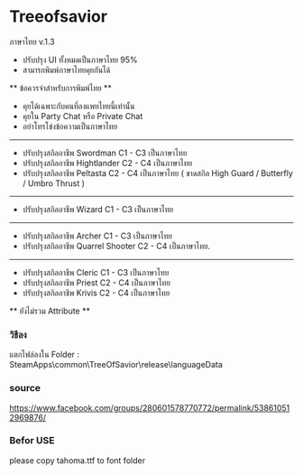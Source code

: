 # Treeofsavior
ภาษาไทย v.1.3
- ปรับปรุง UI ทั้งหมดเป็นภาษาไทย 95%
- สามารถพิมพ์ภาษาไทยคุยกันได้

** ข้อควรจำสำหรับการพิมพ์ไทย **
- คุยได้เฉพาะกับคนที่ลงแพทไทยนี้เท่านั้น
- คุยใน Party Chat หรือ Private Chat 
- อย่าโทรโข่งข้อความเป็นภาษาไทย 

_________________

- ปรับปรุงสกิลอาชีพ Swordman C1 - C3 เป็นภาษาไทย
- ปรับปรุงสกิลอาชีพ Hightlander C2 - C4 เป็นภาษาไทย
- ปรับปรุงสกิลอาชีพ Peltasta C2 - C4 เป็นภาษาไทย ( ขาดสกิล High Guard / Butterfly / Umbro Thrust )

_________________

- ปรับปรุงสกิลอาชีพ Wizard C1 - C3 เป็นภาษาไทย

_________________

- ปรับปรุงสกิลอาชีพ Archer C1 - C3 เป็นภาษาไทย
- ปรับปรุงสกิลอาชีพ Quarrel Shooter C2 - C4 เป็นภาษาไทย.

_________________

- ปรับปรุงสกิลอาชีพ Cleric C1 - C3 เป็นภาษาไทย
- ปรับปรุงสกิลอาชีพ Priest C2 - C4 เป็นภาษาไทย
- ปรับปรุงสกิลอาชีพ Krivis C2 - C4 เป็นภาษาไทย

** ยังไม่รวม Attribute **

### วิธีลง ###

แตกไฟล์ลงใน Folder : SteamApps\common\TreeOfSavior\release\languageData

### source ###
https://www.facebook.com/groups/280601578770772/permalink/538610512969876/

### Befor USE ###
please copy tahoma.ttf to font folder
